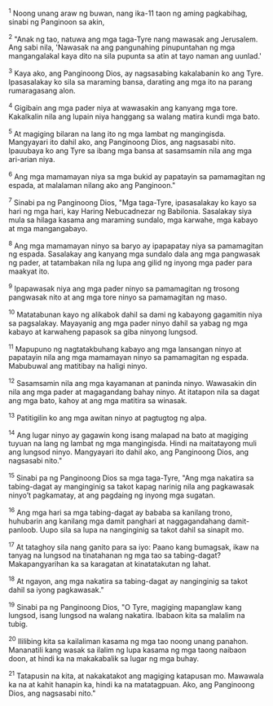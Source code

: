 <sup>1</sup>
Noong unang araw ng buwan, nang ika-11 taon ng aming pagkabihag, sinabi ng Panginoon sa akin, 

<sup>2</sup>
"Anak ng tao, natuwa ang mga taga-Tyre nang mawasak ang Jerusalem. Ang sabi nila, 'Nawasak na ang pangunahing pinupuntahan ng mga mangangalakal kaya dito na sila pupunta sa atin at tayo naman ang uunlad.' 

<sup>3</sup>
Kaya ako, ang Panginoong Dios, ay nagsasabing kakalabanin ko ang Tyre. Ipasasalakay ko sila sa maraming bansa, darating ang mga ito na parang rumaragasang alon. 

<sup>4</sup>
Gigibain ang mga pader niya at wawasakin ang kanyang mga tore. Kakalkalin nila ang lupain niya hanggang sa walang matira kundi mga bato. 

<sup>5</sup>
At magiging bilaran na lang ito ng mga lambat ng mangingisda. Mangyayari ito dahil ako, ang Panginoong Dios, ang nagsasabi nito. Ipauubaya ko ang Tyre sa ibang mga bansa at sasamsamin nila ang mga ari-arian niya. 

<sup>6</sup>
Ang mga mamamayan niya sa mga bukid ay papatayin sa pamamagitan ng espada, at malalaman nilang ako ang Panginoon." 

<sup>7</sup>
Sinabi pa ng Panginoong Dios, "Mga taga-Tyre, ipasasalakay ko kayo sa hari ng mga hari, kay Haring Nebucadnezar ng Babilonia. Sasalakay siya mula sa hilaga kasama ang maraming sundalo, mga karwahe, mga kabayo at mga mangangabayo. 

<sup>8</sup>
Ang mga mamamayan ninyo sa baryo ay ipapapatay niya sa pamamagitan ng espada. Sasalakay ang kanyang mga sundalo dala ang mga pangwasak ng pader, at tatambakan nila ng lupa ang gilid ng inyong mga pader para maakyat ito. 

<sup>9</sup>
Ipapawasak niya ang mga pader ninyo sa pamamagitan ng trosong pangwasak nito at ang mga tore ninyo sa pamamagitan ng maso. 

<sup>10</sup>
Matatabunan kayo ng alikabok dahil sa dami ng kabayong gagamitin niya sa pagsalakay. Mayayanig ang mga pader ninyo dahil sa yabag ng mga kabayo at karwaheng papasok sa giba ninyong lungsod. 

<sup>11</sup>
Mapupuno ng nagtatakbuhang kabayo ang mga lansangan ninyo at papatayin nila ang mga mamamayan ninyo sa pamamagitan ng espada. Mabubuwal ang matitibay na haligi ninyo. 

<sup>12</sup>
Sasamsamin nila ang mga kayamanan at paninda ninyo. Wawasakin din nila ang mga pader at magagandang bahay ninyo. At itatapon nila sa dagat ang mga bato, kahoy at ang mga matitira sa winasak. 

<sup>13</sup>
Patitigilin ko ang mga awitan ninyo at pagtugtog ng alpa. 

<sup>14</sup>
Ang lugar ninyo ay gagawin kong isang malapad na bato at magiging tuyuan na lang ng lambat ng mga mangingisda. Hindi na maitatayong muli ang lungsod ninyo. Mangyayari ito dahil ako, ang Panginoong Dios, ang nagsasabi nito." 

<sup>15</sup>
Sinabi pa ng Panginoong Dios sa mga taga-Tyre, "Ang mga nakatira sa tabing-dagat ay manginginig sa takot kapag narinig nila ang pagkawasak ninyoʼt pagkamatay, at ang pagdaing ng inyong mga sugatan. 

<sup>16</sup>
Ang mga hari sa mga tabing-dagat ay bababa sa kanilang trono, huhubarin ang kanilang mga damit panghari at naggagandahang damit-panloob. Uupo sila sa lupa na nanginginig sa takot dahil sa sinapit mo. 

<sup>17</sup>
At tataghoy sila nang ganito para sa iyo: Paano kang bumagsak, ikaw na tanyag na lungsod na tinatahanan ng mga tao sa tabing-dagat? Makapangyarihan ka sa karagatan at kinatatakutan ng lahat. 

<sup>18</sup>
At ngayon, ang mga nakatira sa tabing-dagat ay nanginginig sa takot dahil sa iyong pagkawasak." 

<sup>19</sup>
Sinabi pa ng Panginoong Dios, "O Tyre, magiging mapanglaw kang lungsod, isang lungsod na walang nakatira. Ibabaon kita sa malalim na tubig. 

<sup>20</sup>
Ililibing kita sa kailaliman kasama ng mga tao noong unang panahon. Mananatili kang wasak sa ilalim ng lupa kasama ng mga taong naibaon doon, at hindi ka na makakabalik sa lugar ng mga buhay. 

<sup>21</sup>
Tatapusin na kita, at nakakatakot ang magiging katapusan mo. Mawawala ka na at kahit hanapin ka, hindi ka na matatagpuan. Ako, ang Panginoong Dios, ang nagsasabi nito."